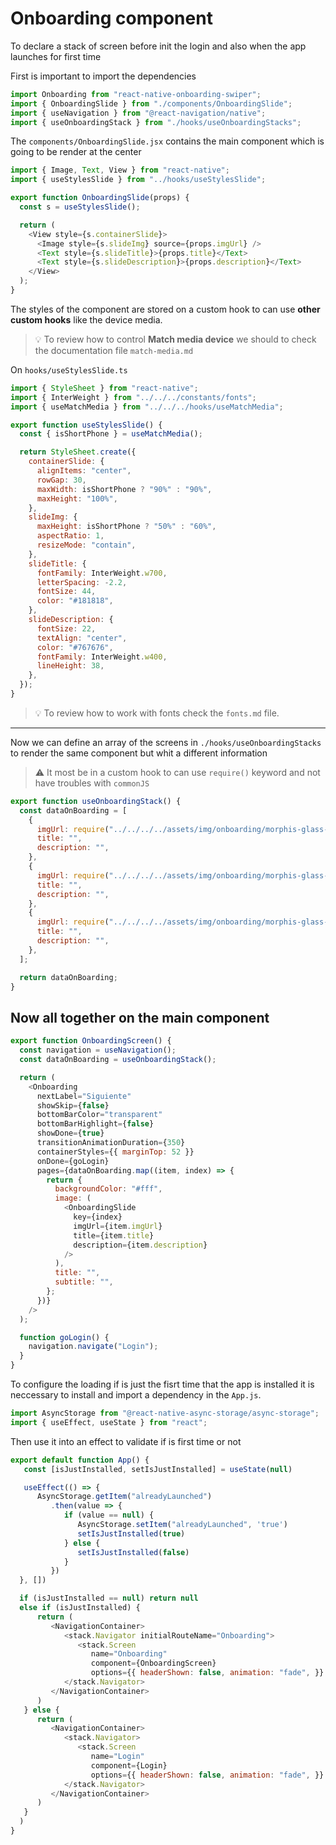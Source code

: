 # Onboarding component

To declare a stack of screen before init the login and also when the app launches for first time

First is important to import the dependencies

```js
import Onboarding from "react-native-onboarding-swiper";
import { OnboardingSlide } from "./components/OnboardingSlide";
import { useNavigation } from "@react-navigation/native";
import { useOnboardingStack } from "./hooks/useOnboardingStacks";
```

The `components/OnboardingSlide.jsx` contains the main component which is going to be render at the center

```js
import { Image, Text, View } from "react-native";
import { useStylesSlide } from "../hooks/useStylesSlide";

export function OnboardingSlide(props) {
  const s = useStylesSlide();

  return (
    <View style={s.containerSlide}>
      <Image style={s.slideImg} source={props.imgUrl} />
      <Text style={s.slideTitle}>{props.title}</Text>
      <Text style={s.slideDescription}>{props.description}</Text>
    </View>
  );
}
```

The styles of the component are stored on a custom hook to can use **other custom hooks** like the device media.

> 💡 To review how to control **Match media device** we should to check the documentation file `match-media.md`

On `hooks/useStylesSlide.ts`

```js
import { StyleSheet } from "react-native";
import { InterWeight } from "../../../constants/fonts";
import { useMatchMedia } from "../../../hooks/useMatchMedia";

export function useStylesSlide() {
  const { isShortPhone } = useMatchMedia();

  return StyleSheet.create({
    containerSlide: {
      alignItems: "center",
      rowGap: 30,
      maxWidth: isShortPhone ? "90%" : "90%",
      maxHeight: "100%",
    },
    slideImg: {
      maxHeight: isShortPhone ? "50%" : "60%",
      aspectRatio: 1,
      resizeMode: "contain",
    },
    slideTitle: {
      fontFamily: InterWeight.w700,
      letterSpacing: -2.2,
      fontSize: 44,
      color: "#181818",
    },
    slideDescription: {
      fontSize: 22,
      textAlign: "center",
      color: "#767676",
      fontFamily: InterWeight.w400,
      lineHeight: 38,
    },
  });
}
```

> 💡 To review how to work with fonts check the `fonts.md` file.

---

Now we can define an array of the screens in `./hooks/useOnboardingStacks` to render the same component but whit a different information

> ⚠️ It most be in a custom hook to can use `require()` keyword and not have troubles with `commonJS`

```js
export function useOnboardingStack() {
  const dataOnBoarding = [
    {
      imgUrl: require("../../../../assets/img/onboarding/morphis-glass-phone.png"),
      title: "",
      description: "",
    },
    {
      imgUrl: require("../../../../assets/img/onboarding/morphis-glass-car.png"),
      title: "",
      description: "",
    },
    {
      imgUrl: require("../../../../assets/img/onboarding/morphis-glass-magnifying.png"),
      title: "",
      description: "",
    },
  ];

  return dataOnBoarding;
}
```

## Now all together on the main component

```js
export function OnboardingScreen() {
  const navigation = useNavigation();
  const dataOnBoarding = useOnboardingStack();

  return (
    <Onboarding
      nextLabel="Siguiente"
      showSkip={false}
      bottomBarColor="transparent"
      bottomBarHighlight={false}
      showDone={true}
      transitionAnimationDuration={350}
      containerStyles={{ marginTop: 52 }}
      onDone={goLogin}
      pages={dataOnBoarding.map((item, index) => {
        return {
          backgroundColor: "#fff",
          image: (
            <OnboardingSlide
              key={index}
              imgUrl={item.imgUrl}
              title={item.title}
              description={item.description}
            />
          ),
          title: "",
          subtitle: "",
        };
      })}
    />
  );

  function goLogin() {
    navigation.navigate("Login");
  }
}
```

To configure the loading if is just the fisrt time that the app is installed it is neccessary to install and import a dependency in the `App.js`.

```js
import AsyncStorage from "@react-native-async-storage/async-storage";
import { useEffect, useState } from "react";
```

Then use it into an effect to validate if is first time or not

```js
export default function App() {
   const [isJustInstalled, setIsJustInstalled] = useState(null)

   useEffect(() => {
      AsyncStorage.getItem("alreadyLaunched")
         .then(value => {
            if (value == null) {
               AsyncStorage.setItem("alreadyLaunched", 'true')
               setIsJustInstalled(true)
            } else {
               setIsJustInstalled(false)
            }
         })
  }, [])

  if (isJustInstalled == null) return null
  else if (isJustInstalled) {
      return (
         <NavigationContainer>
            <stack.Navigator initialRouteName="Onboarding">
               <stack.Screen
                  name="Onboarding"
                  component={OnboardingScreen}
                  options={{ headerShown: false, animation: "fade", }} />
            </stack.Navigator>
         </NavigationContainer>
      )
   } else {
      return (
         <NavigationContainer>
            <stack.Navigator>
               <stack.Screen
                  name="Login"
                  component={Login}
                  options={{ headerShown: false, animation: "fade", }} />
            </stack.Navigator>
         </NavigationContainer>
      )
   }
  )
}
```
